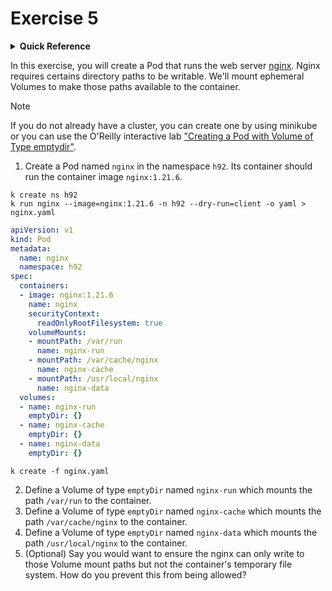 # Exercise 5

<details>
<summary><b>Quick Reference</b></summary>
<p>

* Namespace: `h92`<br>
* Documentation: [Ephemeral Volumes](https://kubernetes.io/docs/concepts/storage/ephemeral-volumes/)

</p>
</details>

In this exercise, you will create a Pod that runs the web server [nginx](https://docs.nginx.com/nginx/admin-guide/web-server/). Nginx requires certains directory paths to be writable. We'll mount ephemeral Volumes to make those paths available to the container.

> [!NOTE]
> If you do not already have a cluster, you can create one by using minikube or you can use the O'Reilly interactive lab ["Creating a Pod with Volume of Type emptydir"](https://learning.oreilly.com/scenarios/creating-a-pod/9781098163907/).

1. Create a Pod named `nginx` in the namespace `h92`. Its container should run the container image `nginx:1.21.6`.
```
k create ns h92
k run nginx --image=nginx:1.21.6 -n h92 --dry-run=client -o yaml > nginx.yaml
```

```yaml
apiVersion: v1
kind: Pod
metadata:
  name: nginx
  namespace: h92
spec:
  containers:
  - image: nginx:1.21.6
    name: nginx
    securityContext:
      readOnlyRootFilesystem: true
    volumeMounts:
    - mountPath: /var/run
      name: nginx-run 
    - mountPath: /var/cache/nginx
      name: nginx-cache
    - mountPath: /usr/local/nginx
      name: nginx-data
  volumes:
  - name: nginx-run
    emptyDir: {}
  - name: nginx-cache
    emptyDir: {}
  - name: nginx-data
    emptyDir: {}
```

```
k create -f nginx.yaml
```

2. Define a Volume of type `emptyDir` named `nginx-run` which mounts the path `/var/run` to the container.
3. Define a Volume of type `emptyDir` named `nginx-cache` which mounts the path `/var/cache/nginx` to the container.
4. Define a Volume of type `emptyDir` named `nginx-data` which mounts the path `/usr/local/nginx` to the container.
5. (Optional) Say you would want to ensure the nginx can only write to those Volume mount paths but not the container's temporary file system. How do you prevent this from being allowed?
